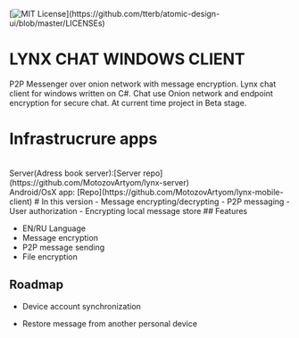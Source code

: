 [![MIT License](https://img.shields.io/apm/l/atomic-design-ui.svg?)](https://github.com/tterb/atomic-design-ui/blob/master/LICENSEs)

# LYNX CHAT WINDOWS CLIENT

P2P Messenger over onion network with message encryption.
Lynx chat client for windows written on C#. Chat use Onion network and endpoint encryption for secure chat.
At current time project in Beta stage.
# Infrastrucrure apps
</br>
Server(Adress book server):[Server repo](https://github.com/MotozovArtyom/lynx-server)</br>
Android/OsX app: [Repo](https://github.com/MotozovArtyom/lynx-mobile-client)
# In this version
- Message encrypting/decrypting
- P2P messaging 
- User authorization
- Encrypting local message store
## Features

- EN/RU Language
- Message encryption
- P2P message sending
- File encryption


## Roadmap

- Device account synchronization

- Restore message from another personal device
